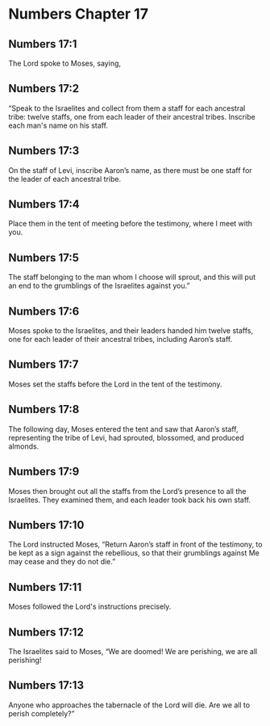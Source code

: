 # Numbers Chapter 17

## Numbers 17:1
The Lord spoke to Moses, saying,

## Numbers 17:2
“Speak to the Israelites and collect from them a staff for each ancestral tribe: twelve staffs, one from each leader of their ancestral tribes. Inscribe each man's name on his staff.

## Numbers 17:3
On the staff of Levi, inscribe Aaron’s name, as there must be one staff for the leader of each ancestral tribe.

## Numbers 17:4
Place them in the tent of meeting before the testimony, where I meet with you.

## Numbers 17:5
The staff belonging to the man whom I choose will sprout, and this will put an end to the grumblings of the Israelites against you.”

## Numbers 17:6
Moses spoke to the Israelites, and their leaders handed him twelve staffs, one for each leader of their ancestral tribes, including Aaron’s staff.

## Numbers 17:7
Moses set the staffs before the Lord in the tent of the testimony.

## Numbers 17:8
The following day, Moses entered the tent and saw that Aaron’s staff, representing the tribe of Levi, had sprouted, blossomed, and produced almonds.

## Numbers 17:9
Moses then brought out all the staffs from the Lord’s presence to all the Israelites. They examined them, and each leader took back his own staff.

## Numbers 17:10
The Lord instructed Moses, “Return Aaron’s staff in front of the testimony, to be kept as a sign against the rebellious, so that their grumblings against Me may cease and they do not die.”

## Numbers 17:11
Moses followed the Lord's instructions precisely.

## Numbers 17:12
The Israelites said to Moses, “We are doomed! We are perishing, we are all perishing!

## Numbers 17:13
Anyone who approaches the tabernacle of the Lord will die. Are we all to perish completely?”
